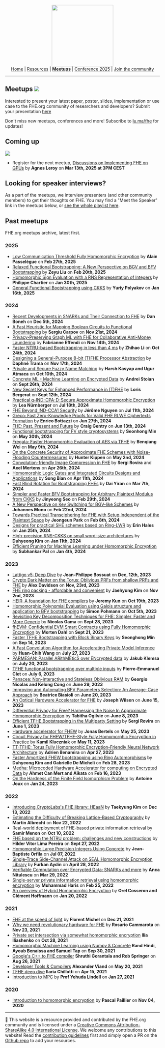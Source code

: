 <!-- Main header navigation -->
<p align="center">
  <img width="200" src="https://user-images.githubusercontent.com/5758427/180978488-db825482-5a58-4c7c-9589-c494a6f0be04.png"><br/>
  <a href="https://fhe-org.github.io">Home</a> | <a href="https://fhe-org.github.io/resources">Resources</a> | <a href="https://fhe-org.github.io/meetups/"><b>Meetups</b></a> | <a href="https://fhe-org.github.io/conferences/conference-2025/">Conference 2025</a> | <a href="https://fhe-org.github.io/community">Join the community</a>
</p>
<hr/>
<!-- /Main header navigation -->

## Meetups [<img src="https://img.shields.io/badge/Edit%20this%20page%20on-Github-lightgrey?style=flat-square">](https://github.com/FHE-org/fhe-org.github.io/blob/main/meetups/README.md)

Interested to present your latest paper, poster, slides, implementation or use case to the FHE.org community of researchers and developers? Submit your presentation [here](https://fhe.org/submit)

Don't miss new meetups, conferences and more! Subscribe to [lu.ma/fhe](https://lu.ma/fhe) for updates!


## Coming up


<a href="https://fhe.org/meetups/069"><img src="https://github.com/user-attachments/assets/3bb29de9-2c3f-4265-bba3-45de5a1dd424"></a>
<br/>

- Register for the next meetup, [Discussions on Implementing FHE on GPUs](https://fhe.org/meetups/069) by **Agnes Leroy** on **Mar 13th, 2025 at 3PM CEST**

## Looking for speaker interviews?

As a part of the meetups, we interview presenters (and other community members) to get their thoughts on FHE. You may find a "Meet the Speaker" link in the meetups below, or [see the whole playlist here](https://www.youtube.com/watch?v=2qb1KdPxlPU&list=PLnbmMskCVh1e3EGYBGrAg1q-cVE5fM6O4).

## Past meetups

FHE.org meetups archive, latest first.

### 2025

- [Low Communication Threshold Fully Homomorphic Encryption](https://fhe.org/meetups/068) by **Alain Passelègue** on **Feb 27th, 2025**
- [Relaxed Functional Bootstrapping: A New Perspective on BGV and BFV Bootstrapping](https://fhe.org/meetups/067) by **Zeyu Liu** on **Feb 20th, 2025**
- [Homomorphic Sign Evaluation with a RNS Representation of Integers](https://fhe.org/meetups/066) by **Philippe Chartier** on **Jan 30th, 2025**
- [General Functional Bootstrapping using CKKS](https://fhe.org/meetups/065) by **Yuriy Polyakov** on **Jan 16th, 2025**

### 2024

- [Recent Developments in SNARKs and Their Connection to FHE](https://fhe.org/meetups/064) by **Dan Boneh** on **Dec 5th, 2024**
- [A Fast Heuristic for Mapping Boolean Circuits to Functional Bootstrapping](https://fhe.org/meetups/063) by **Sergiu Carpov** on **Nov 21st, 2024**
- [Privacy-Preserving Graph ML with FHE for Collaborative Anti-Money Laundering](https://fhe.org/meetups/062) by **Fabrianne Effendi** on **Nov 14th, 2024**
- [Faster NTRU-based Bootstrapping in less than 4 ms](https://fhe.org/meetups/061) by **Zhihao Li** on **Oct 24th, 2024**
- [Designing a General-Purpose 8-bit (T)FHE Processor Abstraction](https://fhe.org/meetups/060) by **Daphné Trama** on **Nov 17th, 2024**
- [Private and Secure Fuzzy Name Matching](https://fhe.org/meetups/059) by **Harsh Kasyap and Ugur Atmaca** on **Oct 10th, 2024**
- [Concrete ML - Machine Learning on Encrypted Data](https://fhe.org/meetups/058) by **Andrei Stoian** on **Sept 26th, 2024**
- [New Secret Keys for Enhanced Performance in (T)FHE](https://fhe.org/meetups/057) by **Loris Bergerat** on **Sept 12th, 2024**
- [Practical q-IND-CPA-D-Secure Approximate Homomorphic Encryption](https://fhe.org/meetups/056) by **Lea Nürnberger** on **Jul 18th, 2024**
- [FHE Beyond IND-CCA1 Security](https://fhe.org/meetups/055) by **Jérôme Nguyen** on **Jul 11th, 2024**
- [Greco: Fast Zero-Knowledge Proofs for Valid FHE RLWE Ciphertexts Formation](https://fhe.org/meetups/054) by **Enrico Bottazzi** on **Jun 27th, 2024**
- [FHE: Past, Present and Future](https://fhe.org/meetups/053) by **Craig Gentry** on **Jun 13th, 2024**
- [Functional bootstrapping for FV style cryptosystems](https://fhe.org/meetups/052) by **Seonhong Min** on **May 30th, 2024**
- [Fregata: Faster Homomorphic Evaluation of AES via TFHE](https://fhe.org/meetups/051) by **Benqiang Wei** on **May 9th, 2024**
- [On the Concrete Security of Approximate FHE Schemes with Noise-Flooding Countermeasures](https://fhe.org/meetups/050) by **Hunter Kippen** on **May 2nd, 2024**
- [Convolution-friendly Image Compression in FHE](https://fhe.org/meetups/049-Convolution-friendly_Image_Compression_in_FHE) by **Sergi Rovira** and **Axel Mertens** on **Apr 26th, 2024**
- [Homomorphic Logic Gates and Integrated Circuits Designs and Applications](https://fhe.org/meetups/048-Homomorphic_Logic_Gates_and_Integrated_Circuits_Designs_and_Applications) by **Song Bian** on **Apr 11th, 2024**
- [Fast Blind Rotation for Bootstrapping FHEs](https://fhe.org/meetups/047-Fast_Blind_Rotation_for_Bootstrapping_FHEs) by **Dai Yiran** on **Mar 7th, 2024**
- [Simpler and Faster BFV Bootstrapping for Arbitrary Plaintext Modulus from CKKS](https://fhe.org/meetups/046-Simpler_and_Faster_BFV_Bootstrapping_for_Arbitrary_Plaintext_Modulus_from_CKKS) by **Jinyeong Seo** on **Feb 29th, 2024**
- [A New Perspective on Key Switching for BGV-like Schemes](https://fhe.org/meetups/045-A_New_Perspective_on_Key_Switching_for_BGV-like_Schemes) by **Johannes Mono** on **Feb 22nd, 2024**
- [Towards Practical Transciphering for FHE with Setup Independent of the Plaintext Space](https://fhe.org/meetups/044-Towards_Practical_Transciphering_for_FHE_with_Setup_Independent_of_the_Plaintext_Space) by **Jeongeun Park** on **Feb 8th, 2024**
- [Designs for practical SHE schemes based on Ring-LWR](https://fhe.org/meetups/043-Designs_for_practical_SHE_schemes_based_on_Ring-LWR) by **Erin Hales** on **Jan 25th, 2024**
- [High-precision RNS-CKKS on small word-size architectures](https://fhe.org/meetups/042-High-precision-RNS-CKKS-on-small-word-size-architectures) by **Duhyeong Kim** on **Jan 11th, 2024**
- [Efficient Pruning for Machine Learning under Homomorphic Encryption](https://fhe.org/meetups/041-Efficient_Pruning_for_Machine_Learning_under_Homomorphic_Encryption) by **Subhankar Pal** on **Jan 4th, 2024**

### 2023

- [Lattigo v5: Deep Dive](https://fhe.org/meetups/040-Lattigo-v5-Deep-Dive) by **Jean-Philippe Bossuat** on **Dec, 12th, 2023**
- [Crypto Dark Matter on the Torus: Oblivious PRFs from shallow PRFs and FHE](https://fhe.org/meetups/039-Crypto_Dark_Matter_on_the_Torus) by **Alex Davidson** on **Nov, 23rd, 2023**
- [FHE ring packing - affordable and convenient](https://fhe.org/meetups/038-HE_ring_packing_-_affordable_and_convenient) by **Jaehyung Kim** on **Nov 2nd, 2023**
- [HEIR: A foundation for FHE compilers](https://fhe.org/meetups/037-HEIR-A_foundation_for_FHE_compilers) by **Jeremy Kun** on **Oct 19th, 2023**
- [Homomorphic Polynomial Evaluation using Galois structure and application to BFV bootstrapping](https://fhe.org/meetups/036-Homomorphic_Polynomial_Evaluation_using_Galois_structure_and_application_to_BFV_bootstrapping) by **Simon Pohmann** on **Oct 5th, 2023**
- [Revisiting Key Decomposition Techniques for FHE: Simpler, Faster and More Generic](https://fhe.org/meetups/035-Revisiting_Key_Decomposition_Techniques_for_FHE-Simpler_Faster_and_More_Generic) by **Nicolas Gama** on **Sept 28, 2023**
- [fhEVM: Confidential EVM Smart Contracts using Fully Homomorphic Encryption](https://fhe.org/meetups/034-fhEVM-Confidential_EVM_Smart_Contracts_using_Fully_Homomorphic_Encryption) by **Morten Dahl** on **Sept 21, 2023**
- [Faster TFHE Bootstrapping with Block Binary Keys](https://github.com/FHE-org/fhe-org.github.io/blob/main/meetups/033-Faster_TFHE_Bootstrapping_with_Block_Binary_Keys.md) by **Seonghong Min** on **Sep 14, 2023**
- [A Fast Convolution Algorithm for Accelerating Private Model Inference](https://fhe.org/meetups/032-A_Fast_Convolution_Algorithm_for_Accelerating_Private_Model_Inference) by **Huan-Chih Wang** on **July 27, 2023**
- [PARMESAN: Parallel ARithMEticS over ENcrypted data](https://fhe.org/meetups/031-PARMESAN_Parallel_ARithMEticS_over_ENcrypted_data) by **Jakub Klemsa** on **July 20, 2023**
- [TFHE functional bootstrapping over multiple inputs](https://fhe.org/meetups/030-TFHE_functional_bootstrapping_over_multiple_inputs) by **Pierre-Emmanuel Clet** on **July 6, 2023**
- [Panacea: Non-interactive and Stateless Oblivious RAM](https://fhe.org/meetups/029-Panacea_Non-interactive_and_Stateless_Oblivious_RAM) by **Georgio Nicolas and Kelong Cong** on **June 29, 2023**
- [Improving and Automating BFV Parameters Selection: An Average-Case Approach](https://fhe.org/meetups/028-Improving_and_Automating_BFV_Parameters_Selection_An_Average-Case_Approach) by **Beatrice Biasioli** on **June 20, 2023**
- [An Optical Hardware Accelerator for FHE](https://fhe.org/meetups/027-An_Optical_Hardware_Accelerator_for_FHE) by **Joseph Wilson** on **June 15, 2023**
- [Differential Privacy for Free? Harnessing the Noise In Approximate Homomorphic Encryption](https://fhe.org/meetups/026-Differential_Privacy_for_Free-Harnessing_the_Noise_in_Approximate_Homomorphic_Encryption) by **Tabitha Ogilvie** on **June 8, 2023**
- [Efficient TFHE Bootstrapping in the Multiparty Setting](https://fhe.org/meetups/025-Efficient_TFHE_Bootstrapping_in_the_Multiparty_Setting) by **Sergi Rovira** on **June 1, 2023**
- [Hardware accelerator for FHEW](https://fhe.org/meetups/024-Hardware_accelerator_for_FHEW) by **Jonas Bertels** on **May 25, 2023**
- [Circuit Privacy for FHEW/TFHE-Style Fully Homomorphic Encryption in Practice](https://fhe.org/meetups/023-Circuit_Privacy_for_FHEW-TFHE-Style_Fully_Homomorphic_Encryption_in_Practice) by **Kamil Kluczniak** on **May 11, 2023**
- [TT-TFHE: Torus Fully Homomorphic Encryption-Friendly Neural Network Architecture](https://fhe.org/meetups/022-TT-TFHE_Torus_Fully_Homomorphic_Encryption-Friendly_Neural_Network_Architecture) by **Adrien Benamira** on **Apr 27, 2023**
- [Faster Amortized FHEW bootstrapping using Ring Automorphisms](https://fhe.org/meetups/021-Faster_Amortized_FHE_bootstrapping_using_Ring_Automorphisms) by **Duhyeong Kim and Gabrielle De Micheli** on **Feb 28, 2023**
- [Medha: Microcoded Hardware Accelerator for computing on Encrypted Data](https://fhe-org.github.io/meetups/020-Medha_Microcoded_Hardware_Accelerator_for_computing_on_Encrypted_Data) by **Ahmet Can Mert and Aikata** on **Feb 16, 2023**
- [On the Hardness of the Finite Field Isomorphism Problem](https://fhe-org.github.io/meetups/019-On_the_Hardness_of_the_Finite_Field_Isomorphism_Problem) 	by **Antoine Joux** on **Jan 24, 2023**

### 2022

- [Introducing CryptoLabs's FHE library: HEaaN](https://fhe-org.github.io/meetups/018-Introducing_the_HEaaN_library_by_CryptoLab) by **Taekyung Kim** on **Dec 13, 2022**
- [Estimating the Difficulty of Breaking Lattice-Based Cryptography](https://fhe-org.github.io/meetups/017-Estimating_the_Difficulty_of_Breaking_Lattice_Based_Cryptography) by **Martin Albrecht** on **Nov 22, 2022**
- [Real-world deployment of FHE-based private information retrieval](https://fhe-org.github.io/meetups/016-real_world_deployment_of_FHE_based_private_information_retrieval) by **Samir Menon** on **Oct 10, 2022**
- [FHE based on the NTRU problem: challenges and new constructions](https://fhe-org.github.io/meetups/015-FHE_based_on_the_NTRU_problem) by	**Hilder Vitor Lima Pereira** on **Sept 27, 2022**
- [Homomorphic Large Precision Integers Using Concrete](https://fhe-org.github.io/meetups/014-homomorphic-Large-Precision-Integers-Using-Concrete) by **Jean-Baptiste Orfila** on **Jul 07, 2022**
- [Single-Trace Side-Channel Attack on SEAL Homomorphic Encryption Library](https://fhe-org.github.io/meetups/013-single-trace-side-channel-attack-on-seal-homomorphic-encryption-library) by **Furkan Aydin** on **April 28, 2022**
- [Verifiable Computation over Encrypted Data: SNARKs and more](https://fhe-org.github.io/meetups/012-verifiable-computation-over-encrypted-data-snarks-and-more) by **Anca Nitulescu** on **Mar 29, 2022**
- [Single-server private information retrieval using homomorphic encryption](https://fhe-org.github.io/meetups/011-single-server-private-information-retrieval-using-homomorphic-encryption) by **Muhammad Haris** on **Feb 25, 2022**
- [An overview of Hybrid Homomorphic Encryption](https://fhe-org.github.io/meetups/010-an-overview-of-hybrid-homomorphic-encryption) by **Orel Cosseron and Clément Hoffmann** on **Jan 20, 2022**

### 2021

- [FHE at the speed of light](https://fhe-org.github.io/meetups/009-fhe-at-the-speed-of-light) by **Florent Michel** on **Dec 21, 2021**
- [Why we need revolutionary hardware for FHE](https://fhe-org.github.io/meetups/008-why-we-need-revolutionary-hardware-for-fhe) by **Rosario Cammarota** on **Nov 23, 2021**
- [Private set intersection via somewhat homomorphic encryption](https://fhe-org.github.io/meetups/007-private-set-intersection-via-somewhat-homomorphic-encryption)  **Ilia Iliashenko** on **Oct 28, 2021**
- [Homomorphic Machine Learning using Numpy & Concrete](https://fhe-org.github.io/meetups/006-running-numpy-programs-homomorphically) **Rand Hindi, Ayoub Benaissa and Samuel Tap** on **Sep 30, 2021**
- [Google's C++ to FHE compiler](https://fhe-org.github.io/meetups/005-google-c++-to-fhe-transpiler) **Shruthi Gorantala and Rob Springer** on **Aug 26, 2021**
- [Developer Tools & Compilers](https://fhe-org.github.io/meetups/004-fhe-development-tools) **Alexander Viand** on **May 20, 2021**
- [TFHE deep dive](https://fhe-org.github.io/meetups/003-tfhe-deep-dive) **Ilaria Chillotti** on **Apr 15, 2021**
- [Introduction to MPC](https://fhe-org.github.io/meetups/002-introduction-to-mpc) by **Prof Yehuda Lindell** on **Jan 27, 2021**

### 2020

- [Introduction to homomorphic encryption](https://fhe-org.github.io/meetups/001-introduction-to-fhe) by **Pascal Paillier** on **Nov 04, 2020**


<!--- Footer --->
<hr/>
💙 This website is a resource provided and contributed by the FHE.org community and is licensed under a <a rel="license" href="http://creativecommons.org/licenses/by-sa/4.0/">Creative Commons Attribution-ShareAlike 4.0 International License</a>. We welcome any contributions to this website! Read the <a href="https://fhe-org.github.io/contrib">contribution guidelines</a> first and simply open a PR on the <a href="https://github.com/fhe-org/fhe-org">Github repo</a> to add your resources.
